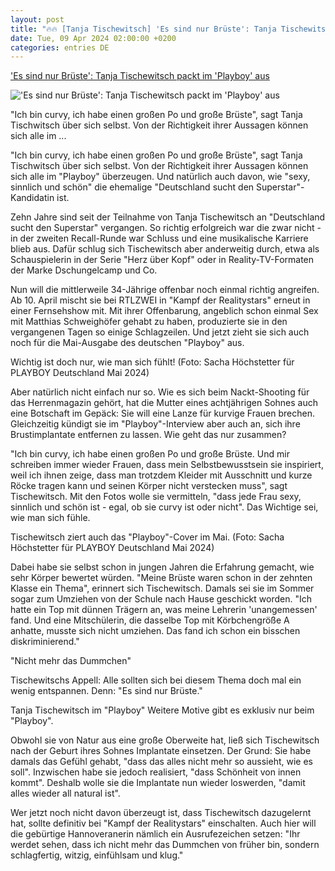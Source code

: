 ```yaml
---
layout: post
title: "🔥🔥 [Tanja Tischewitsch] 'Es sind nur Brüste': Tanja Tischewitsch packt im 'Playboy' aus"
date: Tue, 09 Apr 2024 02:00:00 +0200
categories: entries DE
---
```

['Es sind nur Brüste': Tanja Tischewitsch packt im 'Playboy' aus](https://www.n-tv.de/leute/Tanja-Tischewitsch-packt-im-Playboy-aus-article24862727.html)

!['Es sind nur Brüste': Tanja Tischewitsch packt im 'Playboy' aus](https://bilder1.n-tv.de/img/incoming/crop24862728/8851324700-cImg_16_9-w1200/Pressemotiv-2-Tanja-Tischewitsch.jpg)

"Ich bin curvy, ich habe einen großen Po und große Brüste", sagt Tanja Tischwitsch über sich selbst. Von der Richtigkeit ihrer Aussagen können sich alle im ...

"Ich bin curvy, ich habe einen großen Po und große Brüste", sagt Tanja Tischwitsch über sich selbst. Von der Richtigkeit ihrer Aussagen können sich alle im "Playboy" überzeugen. Und natürlich auch davon, wie "sexy, sinnlich und schön" die ehemalige "Deutschland sucht den Superstar"-Kandidatin ist.

Zehn Jahre sind seit der Teilnahme von Tanja Tischewitsch an "Deutschland sucht den Superstar" vergangen. So richtig erfolgreich war die zwar nicht - in der zweiten Recall-Runde war Schluss und eine musikalische Karriere blieb aus. Dafür schlug sich Tischewitsch aber anderweitig durch, etwa als Schauspielerin in der Serie "Herz über Kopf" oder in Reality-TV-Formaten der Marke Dschungelcamp und Co.

Nun will die mittlerweile 34-Jährige offenbar noch einmal richtig angreifen. Ab 10. April mischt sie bei RTLZWEI in "Kampf der Realitystars" erneut in einer Fernsehshow mit. Mit ihrer Offenbarung, angeblich schon einmal Sex mit Matthias Schweighöfer gehabt zu haben, produzierte sie in den vergangenen Tagen so einige Schlagzeilen. Und jetzt zieht sie sich auch noch für die Mai-Ausgabe des deutschen "Playboy" aus.

Wichtig ist doch nur, wie man sich fühlt! (Foto: Sacha Höchstetter für PLAYBOY Deutschland Mai 2024)

Aber natürlich nicht einfach nur so. Wie es sich beim Nackt-Shooting für das Herrenmagazin gehört, hat die Mutter eines achtjährigen Sohnes auch eine Botschaft im Gepäck: Sie will eine Lanze für kurvige Frauen brechen. Gleichzeitig kündigt sie im "Playboy"-Interview aber auch an, sich ihre Brustimplantate entfernen zu lassen. Wie geht das nur zusammen?

"Ich bin curvy, ich habe einen großen Po und große Brüste. Und mir schreiben immer wieder Frauen, dass mein Selbstbewusstsein sie inspiriert, weil ich ihnen zeige, dass man trotzdem Kleider mit Ausschnitt und kurze Röcke tragen kann und seinen Körper nicht verstecken muss", sagt Tischewitsch. Mit den Fotos wolle sie vermitteln, "dass jede Frau sexy, sinnlich und schön ist - egal, ob sie curvy ist oder nicht". Das Wichtige sei, wie man sich fühle.

Tischewitsch ziert auch das "Playboy"-Cover im Mai. (Foto: Sacha Höchstetter für PLAYBOY Deutschland Mai 2024)

Dabei habe sie selbst schon in jungen Jahren die Erfahrung gemacht, wie sehr Körper bewertet würden. "Meine Brüste waren schon in der zehnten Klasse ein Thema", erinnert sich Tischewitsch. Damals sei sie im Sommer sogar zum Umziehen von der Schule nach Hause geschickt worden. "Ich hatte ein Top mit dünnen Trägern an, was meine Lehrerin 'unangemessen' fand. Und eine Mitschülerin, die dasselbe Top mit Körbchengröße A anhatte, musste sich nicht umziehen. Das fand ich schon ein bisschen diskriminierend."

"Nicht mehr das Dummchen"

Tischewitschs Appell: Alle sollten sich bei diesem Thema doch mal ein wenig entspannen. Denn: "Es sind nur Brüste."

Tanja Tischewitsch im "Playboy" Weitere Motive gibt es exklusiv nur beim "Playboy".

Obwohl sie von Natur aus eine große Oberweite hat, ließ sich Tischewitsch nach der Geburt ihres Sohnes Implantate einsetzen. Der Grund: Sie habe damals das Gefühl gehabt, "dass das alles nicht mehr so aussieht, wie es soll". Inzwischen habe sie jedoch realisiert, "dass Schönheit von innen kommt". Deshalb wolle sie die Implantate nun wieder loswerden, "damit alles wieder all natural ist".

Wer jetzt noch nicht davon überzeugt ist, dass Tischewitsch dazugelernt hat, sollte definitiv bei "Kampf der Realitystars" einschalten. Auch hier will die gebürtige Hannoveranerin nämlich ein Ausrufezeichen setzen: "Ihr werdet sehen, dass ich nicht mehr das Dummchen von früher bin, sondern schlagfertig, witzig, einfühlsam und klug."

